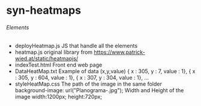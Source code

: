 # syn-heatmaps

###### Elements

- deployHeatmap.js
JS that handle all the elements
- heatmap.js
original library from https://www.patrick-wied.at/static/heatmapjs/
- indexTest.html
Front end web page
- DataHeatMap.txt
Example of data (x,y,value)
{ x : 305, y : 7, value : 1},
{ x : 305, y : 604, value : 1},
{ x : 307, y : 304, value : 1},
...
- styleHeatMap.css
The path of the image in the same folder
  background-image: url("Planograma-.jpg");
Width and Height of the image
  width:1200px; 
  height:720px;

